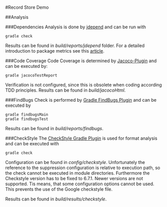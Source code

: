 #Record Store Demo


##Analysis

###Dependencies
Analysis is done by [jdepend](https://github.com/clarkware/jdepend) and can be run with

```
gradle check
```

Results can be found in *build/reports/jdepend* folder.
For a detailed introduction to package metrics see this 
[article](http://www.onjava.com/pub/a/onjava/2004/01/21/jdepend.html).

###Code Coverage
Code Coverage is determined by [Jacoco-Plugin](https://docs.gradle.org/current/userguide/jacoco_plugin.html) 
and can be executed by:

```
gradle jacocoTestReport
```

Verification is not configured, since this is obsolete when coding according TDD principles.
Results can be found in *build/jacocoHtml*.

###FindBugs
Check is performed by [Gradle FindBugs Plugin](https://docs.gradle.org/current/userguide/findbugs_plugin.html) and can 
be executed by

```
gradle findbugsMain
gradle findbugsTest
```

Results can be found in *build/reports/findbugs*.

###CheckStyle
The [CheckStyle Gradle Plugin](https://docs.gradle.org/current/userguide/checkstyle_plugin.html) is used for format 
analysis and can be executed with

```
gradle check
```

Configuration can be found in *config/checkstyle*. Unfortunately the reference to the suppression configuration is
relative to execution path, so the check cannot be executed in module directories.
Furthermore the Checkstyle version has to be fixed to 6.7.1. Newer versions are not supported. Tis means, that some
configuration options cannot be used. This  prevents the use of the Google checkstyle file.

Results can be found in *build/results/checkstyle*.

 